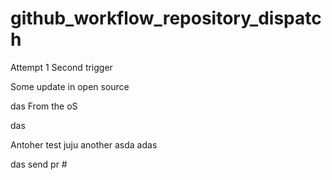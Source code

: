 # github_workflow_repository_dispatch

Attempt 1
Second trigger


Some update in open source

das
From the oS

das

Antoher test
juju
another 
asda
adas

das
send pr #

